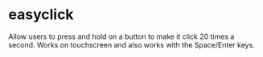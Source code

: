 # easyclick
Allow users to press and hold on a button to make it click 20 times a second. Works on touchscreen and also works with the Space/Enter keys.
